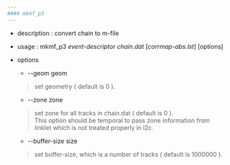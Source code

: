 ```yaml
---
#### mkmf_p3
---
```


+ description : convert chain to m-file  
+ usage : mkmf_p3 *event-descriptor* *chain.dat* [*corrmap-abs.lst*] [options]
+ options
  - --geom geom
  > set geometry ( default is 0 ).  

  - --zone zone
  > set zone for all tracks in chain.dat ( default is 0 ).  
  > This option should be temporal to pass zone information from linklet which is not treated properly in l2c.  

  - --buffer-size size  
  > set buffer-size, which is a number of tracks ( default is 1000000 ).  
